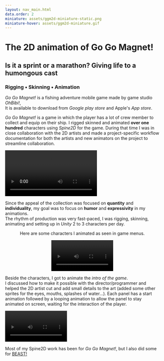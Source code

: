 ```yaml
---
layout: nav_main.html
data.order: 2
miniature: assets/ggm2d-miniature-static.png
miniature-hover: assets/ggm2d-miniature.gif
---
```

# The 2D animation of Go Go Magnet!

## Is it a sprint or a marathon? Giving life to a humongous cast

### Rigging • Skinning • Animation

_Go Go Magnet!_ is a fishing adventure mobile game made by game studio _OhBibi!_,  
It is available to download from *Google play store* and Apple's *App store*.

_Go Go Magnet!_ is a game in which the player has a lot of crew member to collect and equip on their ship. I rigged skinned and animated **over one hundred** characters using *Spine2D* for the game. During that time I was in close collaboration with the 2D artists and made a project-specific workflow documentation for both the artists and new animators on the project to streamline collaboration.

<div class="my-7">
  <video controls class="mb-7">
    <source src="../../assets/reel_ggm2d.mp4" />
  </video>

  Since the appeal of the collection was focused on **quantity** and **individuality**, my goal was to focus on **humor** and **expressivity** in my animations.<br/>
  The rhythm of production was very fast-paced, I was rigging, skinning, animating and setting up in *Unity* 2 to 3 characters per day.
</div>

<div style="text-align: center;" class="justify-items-center space-y-3 mb-7">

  Here are some characters I animated as seen in game menus.

  <video style="max-width: 40%" controls>
    <source src="../../assets/ggm_ingame2d.mp4" />
  </video>
</div>

Beside the characters, I got to animate the *intro of the game*.<br/> I discussed how to make it possible with the director/programmer and helped the 2D artist cut and add small details to the art (added some other sprites for the eyes, mouths, splashes of water...). Each panel has a start animation followed by a looping animation to allow the panel to stay animated on screen, waiting for the interaction of the player.

<div class="justify-items-center my-7">
  <video style="max-width: 40%" controls >
    <source src="../../assets/ggm_intro.mp4" />
  </video>
</div>

Most of my Spine2D work has been for _Go Go Magnet!_,  but I also did some for <a href="../anim-beast/#beast_spine">BEAST!</a>